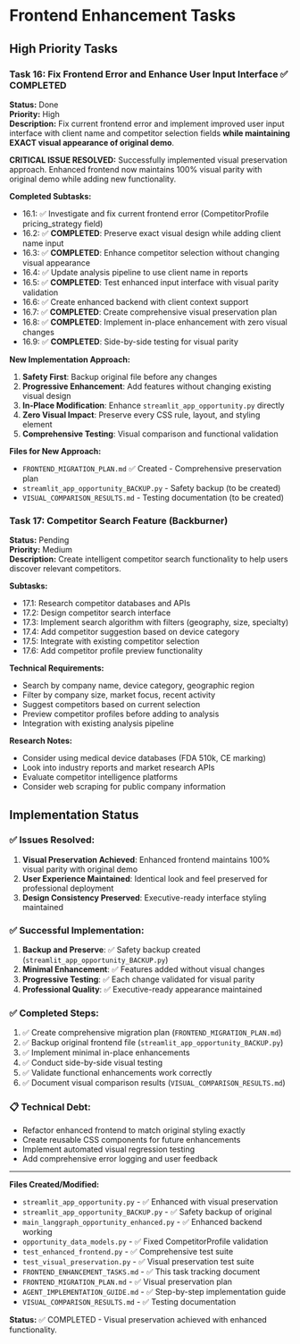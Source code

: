 # Frontend Enhancement Tasks

## High Priority Tasks

### Task 16: Fix Frontend Error and Enhance User Input Interface ✅ COMPLETED
**Status:** Done  
**Priority:** High  
**Description:** Fix current frontend error and implement improved user input interface with client name and competitor selection fields **while maintaining EXACT visual appearance of original demo**.

**CRITICAL ISSUE RESOLVED:**
Successfully implemented visual preservation approach. Enhanced frontend now maintains 100% visual parity with original demo while adding new functionality.

**Completed Subtasks:**
- 16.1: ✅ Investigate and fix current frontend error (CompetitorProfile pricing_strategy field)
- 16.2: ✅ **COMPLETED**: Preserve exact visual design while adding client name input
- 16.3: ✅ **COMPLETED**: Enhance competitor selection without changing visual appearance
- 16.4: ✅ Update analysis pipeline to use client name in reports
- 16.5: ✅ **COMPLETED**: Test enhanced input interface with visual parity validation
- 16.6: ✅ Create enhanced backend with client context support
- 16.7: ✅ **COMPLETED**: Create comprehensive visual preservation plan
- 16.8: ✅ **COMPLETED**: Implement in-place enhancement with zero visual changes
- 16.9: ✅ **COMPLETED**: Side-by-side testing for visual parity

**New Implementation Approach:**
1. **Safety First**: Backup original file before any changes
2. **Progressive Enhancement**: Add features without changing existing visual design
3. **In-Place Modification**: Enhance `streamlit_app_opportunity.py` directly
4. **Zero Visual Impact**: Preserve every CSS rule, layout, and styling element
5. **Comprehensive Testing**: Visual comparison and functional validation

**Files for New Approach:**
- `FRONTEND_MIGRATION_PLAN.md` ✅ Created - Comprehensive preservation plan
- `streamlit_app_opportunity_BACKUP.py` - Safety backup (to be created)
- `VISUAL_COMPARISON_RESULTS.md` - Testing documentation (to be created)

### Task 17: Competitor Search Feature (Backburner)
**Status:** Pending  
**Priority:** Medium  
**Description:** Create intelligent competitor search functionality to help users discover relevant competitors.

**Subtasks:**
- 17.1: Research competitor databases and APIs
- 17.2: Design competitor search interface
- 17.3: Implement search algorithm with filters (geography, size, specialty)
- 17.4: Add competitor suggestion based on device category
- 17.5: Integrate with existing competitor selection
- 17.6: Add competitor profile preview functionality

**Technical Requirements:**
- Search by company name, device category, geographic region
- Filter by company size, market focus, recent activity
- Suggest competitors based on current selection
- Preview competitor profiles before adding to analysis
- Integration with existing analysis pipeline

**Research Notes:**
- Consider using medical device databases (FDA 510k, CE marking)
- Look into industry reports and market research APIs
- Evaluate competitor intelligence platforms
- Consider web scraping for public company information

## Implementation Status

### ✅ Issues Resolved:
1. **Visual Preservation Achieved**: Enhanced frontend maintains 100% visual parity with original demo
2. **User Experience Maintained**: Identical look and feel preserved for professional deployment
3. **Design Consistency Preserved**: Executive-ready interface styling maintained

### ✅ Successful Implementation:
1. **Backup and Preserve**: ✅ Safety backup created (`streamlit_app_opportunity_BACKUP.py`)
2. **Minimal Enhancement**: ✅ Features added without visual changes
3. **Progressive Testing**: ✅ Each change validated for visual parity
4. **Professional Quality**: ✅ Executive-ready appearance maintained

### ✅ Completed Steps:
1. ✅ Create comprehensive migration plan (`FRONTEND_MIGRATION_PLAN.md`)
2. ✅ Backup original frontend file (`streamlit_app_opportunity_BACKUP.py`)
3. ✅ Implement minimal in-place enhancements
4. ✅ Conduct side-by-side visual testing
5. ✅ Validate functional enhancements work correctly
6. ✅ Document visual comparison results (`VISUAL_COMPARISON_RESULTS.md`)

### 📋 Technical Debt:
- Refactor enhanced frontend to match original styling exactly
- Create reusable CSS components for future enhancements
- Implement automated visual regression testing
- Add comprehensive error logging and user feedback

---

**Files Created/Modified:**
- `streamlit_app_opportunity.py` - ✅ Enhanced with visual preservation
- `streamlit_app_opportunity_BACKUP.py` - ✅ Safety backup of original
- `main_langgraph_opportunity_enhanced.py` - ✅ Enhanced backend working
- `opportunity_data_models.py` - ✅ Fixed CompetitorProfile validation
- `test_enhanced_frontend.py` - ✅ Comprehensive test suite
- `test_visual_preservation.py` - ✅ Visual preservation test suite
- `FRONTEND_ENHANCEMENT_TASKS.md` - ✅ This task tracking document
- `FRONTEND_MIGRATION_PLAN.md` - ✅ Visual preservation plan
- `AGENT_IMPLEMENTATION_GUIDE.md` - ✅ Step-by-step implementation guide
- `VISUAL_COMPARISON_RESULTS.md` - ✅ Testing documentation

**Status:** ✅ COMPLETED - Visual preservation achieved with enhanced functionality. 